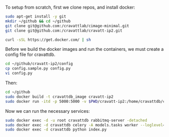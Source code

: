 To setup from scratch, first we clone repos, and install docker:

```bash
sudo apt-get install -y git
mkdir ~/github && cd ~/github
git clone git@github.com:/cravattlab/cimage-minimal.git
git clone git@github.com:/cravattlab/cravatt-ip2.git

curl -sSL https://get.docker.com/ | sh
```

Before we build the docker images and run the containers, we must create a config file for cravattdb.

```bash
cd ~/github/cravatt-ip2/config
cp config.sample.py config.py
vi config.py
```

Then:

```bash
cd ~/github
sudo docker build -t cravattdb_image cravatt-ip2
sudo docker run -itd -p 5000:5000 -v $PWD/cravatt-ip2:/home/cravattdb/cravatt-ip2 -v $PWD/cimage-minimal:/home/cravattdb/cimage-minimal --name cravattdb cravattdb_image
```

Now we can run the necessary services:
```bash
sudo docker exec -d -u root cravattdb rabbitmq-server -detached
sudo docker exec -d cravattdb celery -A models.tasks worker --loglevel=info --detach
sudo docker exec -d cravattdb python index.py
```